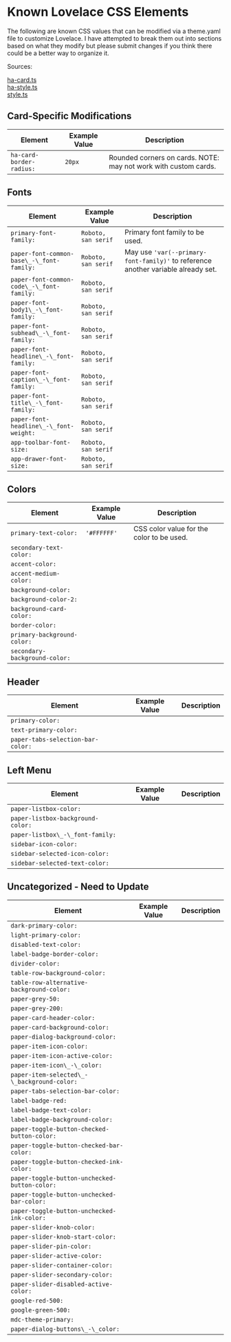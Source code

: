 # Known Lovelace CSS Elements
The following are known CSS values that can be modified via a theme.yaml file to customize Lovelace.  I have attempted to break them out into sections based on what they modify but please submit changes if you think there could be a better way to organize it.

Sources:

[ha-card.ts](https://github.com/home-assistant/home-assistant-polymer/blob/master/src/components/ha-card.ts)  
[ha-style.ts](https://github.com/home-assistant/home-assistant-polymer/blob/master/src/resources/ha-style.ts)  
[style.ts](https://github.com/home-assistant/home-assistant-polymer/blob/master/src/resources/styles.ts)  

## Card-Specific Modifications
| Element | Example Value | Description
| ---- | ---- | -----------
|`ha-card-border-radius:`|`20px`|Rounded corners on cards. NOTE: may not work with custom cards.

## Fonts
| Element | Example Value | Description
| ---- | ---- | -----------
|`primary-font-family:`|`Roboto, san serif`|Primary font family to be used.  
|`paper-font-common-base\_-\_font-family:`|`Roboto, san serif`|May use `'var(--primary-font-family)'` to reference another variable already set.
|`paper-font-common-code\_-\_font-family:`|`Roboto, san serif`|
|`paper-font-body1\_-\_font-family:`|`Roboto, san serif`|
|`paper-font-subhead\_-\_font-family:`|`Roboto, san serif`|
|`paper-font-headline\_-\_font-family:`|`Roboto, san serif`|
|`paper-font-caption\_-\_font-family:`|`Roboto, san serif`|
|`paper-font-title\_-\_font-family:`|`Roboto, san serif`|
|`paper-font-headline\_-\_font-weight:`|`Roboto, san serif`|
|`app-toolbar-font-size:`|`Roboto, san serif`|
|`app-drawer-font-size:`|`Roboto, san serif`|
## Colors
| Element | Example Value | Description
| ---- | ---- | -----------
|`primary-text-color:`|`'#FFFFFF'`|CSS color value for the color to be used.
|`secondary-text-color:`| |
|`accent-color:`| |
|`accent-medium-color:`| |
|`background-color:`| |
|`background-color-2:`| |
|`background-card-color:`| |
|`border-color:`| |
|`primary-background-color:`| |
|`secondary-background-color:`| |
## Header
| Element | Example Value | Description
| ---- | ---- | -----------
|`primary-color:`| |
|`text-primary-color:`| |
|`paper-tabs-selection-bar-color:`| |
## Left Menu
| Element | Example Value | Description
| ---- | ---- | -----------
|`paper-listbox-color:`| |
|`paper-listbox-background-color:`| |
|`paper-listbox\_-\_font-family:`| |
|`sidebar-icon-color:`| |
|`sidebar-selected-icon-color:`| |
|`sidebar-selected-text-color:`| |
## Uncategorized - Need to Update
| Element | Example Value | Description
| ---- | ---- | -----------
|`dark-primary-color:`| |
|`light-primary-color:`| |
|`disabled-text-color:`| |
|`label-badge-border-color:`| |
|`divider-color:`| |
|`table-row-background-color:`| |
|`table-row-alternative-background-color:`| |
|`paper-grey-50:`| |
|`paper-grey-200:`| |
|`paper-card-header-color:`| |
|`paper-card-background-color:`| |
|`paper-dialog-background-color:`| |
|`paper-item-icon-color:`| |
|`paper-item-icon-active-color:`| |
|`paper-item-icon\_-\_color:`| |
|`paper-item-selected\_-\_background-color:`| |
|`paper-tabs-selection-bar-color:`| |
|`label-badge-red:`| |
|`label-badge-text-color:`| |
|`label-badge-background-color:`| |
|`paper-toggle-button-checked-button-color:`| |
|`paper-toggle-button-checked-bar-color:`| |
|`paper-toggle-button-checked-ink-color:`| |
|`paper-toggle-button-unchecked-button-color:`| |
|`paper-toggle-button-unchecked-bar-color:`| |
|`paper-toggle-button-unchecked-ink-color:`| |
|`paper-slider-knob-color:`| |
|`paper-slider-knob-start-color:`| |
|`paper-slider-pin-color:`| |
|`paper-slider-active-color:`| |
|`paper-slider-container-color:`| |
|`paper-slider-secondary-color:`| |
|`paper-slider-disabled-active-color:`| |
|`google-red-500:`| |
|`google-green-500:`| |
|`mdc-theme-primary:`| |
|`paper-dialog-buttons\_-\_color:`| |
